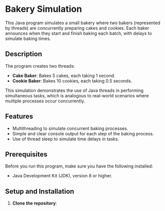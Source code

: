# Bakery Simulation

This Java program simulates a small bakery where two bakers (represented by threads) are concurrently preparing cakes and cookies. Each baker announces when they start and finish baking each batch, with delays to simulate baking times.

## Description

The program creates two threads:
- **Cake Baker**: Bakes 5 cakes, each taking 1 second.
- **Cookie Baker**: Bakes 10 cookies, each taking 0.5 seconds.

This simulation demonstrates the use of Java threads in performing simultaneous tasks, which is analogous to real-world scenarios where multiple processes occur concurrently.

## Features

- Multithreading to simulate concurrent baking processes.
- Simple and clear console output for each step of the baking process.
- Use of thread sleep to simulate time delays in tasks.

## Prerequisites

Before you run this program, make sure you have the following installed:
- Java Development Kit (JDK), version 8 or higher.

## Setup and Installation

1. **Clone the repository**:

